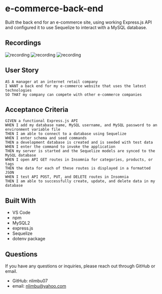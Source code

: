 # e-commerce-back-end

Built the back end for an e-commerce site, using working Express.js API and configured it to use Sequelize to interact with a MySQL database.

## Recordings

![recording](/recordings/Product-test.gif)
![recording](/recordings/Category-test.gif)
![recording](/recordings/Tag-test.gif)

## User Story

```
AS A manager at an internet retail company
I WANT a back end for my e-commerce website that uses the latest technologies
SO THAT my company can compete with other e-commerce companies
```

## Acceptance Criteria

```
GIVEN a functional Express.js API
WHEN I add my database name, MySQL username, and MySQL password to an environment variable file
THEN I am able to connect to a database using Sequelize
WHEN I enter schema and seed commands
THEN a development database is created and is seeded with test data
WHEN I enter the command to invoke the application
THEN my server is started and the Sequelize models are synced to the MySQL database
WHEN I open API GET routes in Insomnia for categories, products, or tags
THEN the data for each of these routes is displayed in a formatted JSON
WHEN I test API POST, PUT, and DELETE routes in Insomnia
THEN I am able to successfully create, update, and delete data in my database
```

## Built With

- VS Code
- npm
- MySQL2
- express.js
- Sequelize
- dotenv package

## Questions

If you have any questions or inquiries, please reach out through GitHub or email.

- GitHub: nlimbu07
- email: nlimbu@yahoo.com
